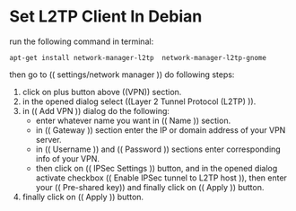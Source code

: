 # Set L2TP Client In Debian

run the following command in terminal:

```
apt-get install network-manager-l2tp  network-manager-l2tp-gnome
```



then go to (( settings/network manager )) do following steps:

1. click on plus button above ((VPN)) section.
2. in the opened dialog select ((Layer 2 Tunnel Protocol (L2TP) )).
3. in (( Add VPN )) dialog do the following:
   - enter whatever name you want in (( Name )) section.
   -  in (( Gateway )) section enter the IP or domain address of your VPN server.
   - in (( Username )) and (( Password )) sections enter corresponding info of your VPN.
   - then click on (( IPSec Settings )) button, and in the opened dialog activate checkbox (( Enable IPSec tunnel to L2TP host )), then enter your (( Pre-shared key)) and finally click on (( Apply )) button.
4. finally click on (( Apply )) button.
